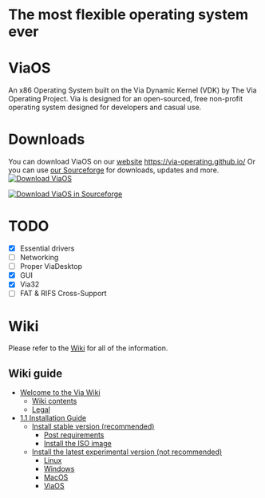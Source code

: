 # The most flexible operating system ever

# ViaOS
An x86 Operating System built on the Via Dynamic Kernel (VDK) by The Via Operating Project. Via is designed for an open-sourced, free non-profit operating system designed for developers and casual use.
# Downloads
You can download ViaOS on our [website](https://via-operating.github.io/)
https://via-operating.github.io/
Or you can use [our Sourceforge](https://sourceforge.net/projects/viaos/) for downloads, updates and more.
[![Download ViaOS](https://via-operating.github.io/files/images/ViaLogo.png)](https://via-operating.github.io/pages/downloads)

[![Download ViaOS in Sourceforge](https://a.fsdn.com/con/app/sf-download-button)](https://sourceforge.net/projects/viaos/files/latest/download)

# TODO
 - [x] Essential drivers
 - [ ] Networking
 - [ ] Proper ViaDesktop
 - [x] GUI
 - [x] Via32
 - [ ] FAT & RIFS Cross-Support

# Wiki

Please refer to the [Wiki](https://github.com/Via-Operating/ViaOS/wiki) for all of the information.

## Wiki guide
- [Welcome to the Via Wiki](https://github.com/Via-Operating/ViaOS/wiki#welcome-to-the-via-wiki)
    - [Wiki contents](https://github.com/Via-Operating/ViaOS/wiki#wiki-contents)
    - [Legal](https://github.com/Via-Operating/ViaOS/wiki#legal)
- [1.1 Installation Guide](https://github.com/Via-Operating/ViaOS/wiki/1.1-Installation-Guide)
    - [Install stable version (recommended)](https://github.com/Via-Operating/ViaOS/wiki/1.1-Installation-Guide#install-latest-stable-version-recommended)
        - [Post requirements](https://github.com/Via-Operating/ViaOS/wiki/1.1-Installation-Guide#post-requirements)
        - [Install the ISO image](https://github.com/Via-Operating/ViaOS/wiki/1.1-Installation-Guide#install-the-iso-image)
    - [Install the latest experimental version (not recommended)](https://github.com/Via-Operating/ViaOS/wiki/1.1-Installation-Guide#install-the-latest-experimental-version-not-recommended)
        - [Linux](https://github.com/Via-Operating/ViaOS/wiki/1.1-Installation-Guide#linux)
        - [Windows](https://github.com/Via-Operating/ViaOS/wiki/1.1-Installation-Guide#windows)
        - [MacOS](https://github.com/Via-Operating/ViaOS/wiki/1.1-Installation-Guide#macos)
        - [ViaOS](https://github.com/Via-Operating/ViaOS/wiki/1.1-Installation-Guide#viaos)
